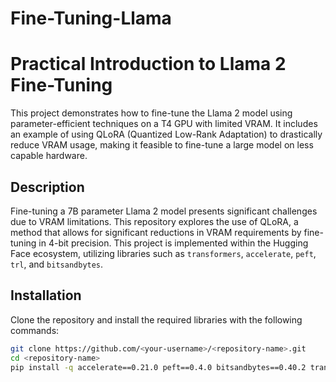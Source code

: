 # Fine-Tuning-Llama

# Practical Introduction to Llama 2 Fine-Tuning

This project demonstrates how to fine-tune the Llama 2 model using parameter-efficient techniques on a T4 GPU with limited VRAM. It includes an example of using QLoRA (Quantized Low-Rank Adaptation) to drastically reduce VRAM usage, making it feasible to fine-tune a large model on less capable hardware.

## Description

Fine-tuning a 7B parameter Llama 2 model presents significant challenges due to VRAM limitations. This repository explores the use of QLoRA, a method that allows for significant reductions in VRAM requirements by fine-tuning in 4-bit precision. This project is implemented within the Hugging Face ecosystem, utilizing libraries such as `transformers`, `accelerate`, `peft`, `trl`, and `bitsandbytes`.

## Installation

Clone the repository and install the required libraries with the following commands:

```bash
git clone https://github.com/<your-username>/<repository-name>.git
cd <repository-name>
pip install -q accelerate==0.21.0 peft==0.4.0 bitsandbytes==0.40.2 transformers==4.31.0 trl==0.4.7
